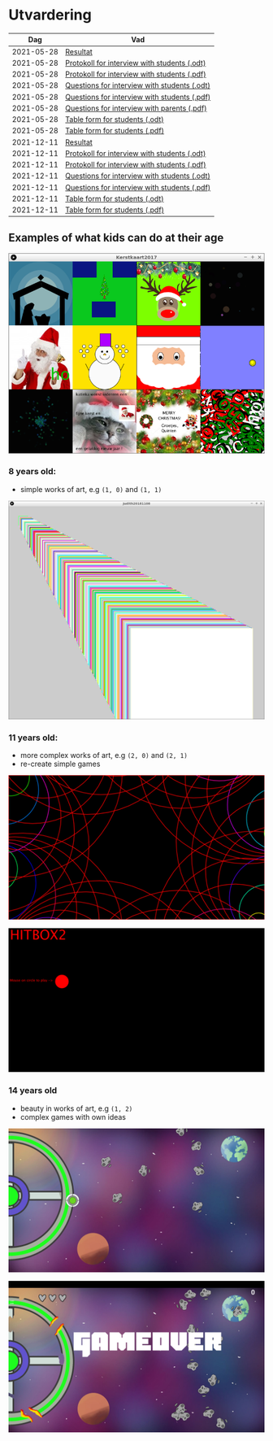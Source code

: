 # Utvardering

Dag       |Vad                       
----------|------------------------------------------
2021-05-28|[Resultat](20220528/20220528.md)
2021-05-28|[Protokoll for interview with students (.odt)](20220528/protokoll.odt)
2021-05-28|[Protokoll for interview with students (.pdf)](20220528/protokoll.pdf)
2021-05-28|[Questions for interview with students (.odt)](20220528/questions.odt)
2021-05-28|[Questions for interview with students (.pdf)](20220528/questions.pdf)
2021-05-28|[Questions for interview with parents (.pdf)](20220528/questions_parents.md)
2021-05-28|[Table form for students (.odt)](20220528/utvardering.odt)
2021-05-28|[Table form for students (.pdf)](20220528/utvardering.pdf)
2021-12-11|[Resultat](20211211/20211211.md)
2021-12-11|[Protokoll for interview with students (.odt)](20211211/protokoll.odt)
2021-12-11|[Protokoll for interview with students (.pdf)](20211211/protokoll.pdf)
2021-12-11|[Questions for interview with students (.odt)](20211211/questions.odt)
2021-12-11|[Questions for interview with students (.pdf)](20211211/questions.pdf)
2021-12-11|[Table form for students (.odt)](20211211/utvardering.odt)
2021-12-11|[Table form for students (.pdf)](20211211/utvardering.pdf)

## Examples of what kids can do at their age

![](Kerstkaart2017.png)

### 8 years old: 

 * simple works of art, e.g `(1, 0)` and `(1, 1)`

![](Judith20181108.png)

### 11 years old: 

 * more complex works of art, e.g `(2, 0)` and `(2, 1)`
 * re-create simple games

![](Mohammad20180902.png)

![](Jasper20181102_1.png)

### 14 years old

 * beauty in works of art, e.g `(1, 2)`
 * complex games with own ideas

![](team_ufo_1.png)

![](team_ufo_2.png)

